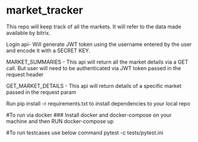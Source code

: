 # market_tracker
This repo will keep track of all the markets. It will refer to the data made available by bitrix.


Login api- Will generate JWT token using the username entered by the user and encode it with a SECRET KEY.


MARKET_SUMMARIES - This api will return all the market details via a GET call.
But user will need to be authenticated via JWT token passed in the request header


GET_MARKET_DETAILS - This api will return details of a specific market passed in the request param

Run pip install -r requirements.txt to install dependencies to your local repo 

#To run via docker ###
Install docker and docker-compose on your machine and then 
RUN docker-compose up

#To run testcases use below command 
pytest -c tests/pytest.ini 
